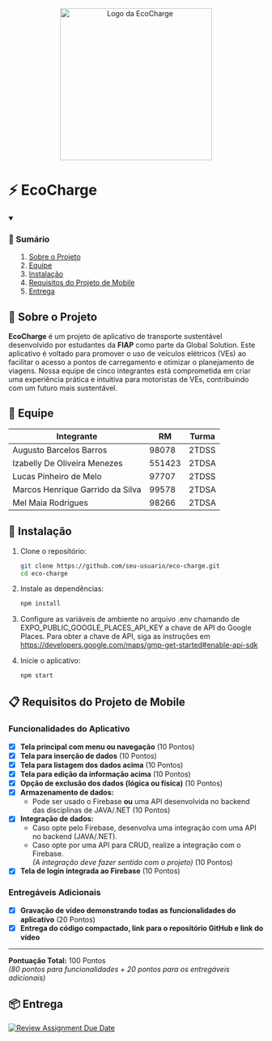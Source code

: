 <p align="center">
    <picture>
       <source media="(prefers-color-scheme: dark)" srcset="utils/logo/DarkLogoRounded.png">
        <img alt="Logo da EcoCharge" src="uils/logo/LogoRounded.png" width="300">
    </picture>
</p>

# ⚡ EcoCharge

<details open>
    <summary><h3><strong>📑 Sumário</strong></h3>
        <ol>
            <li><a href="#sobre-o-projeto">Sobre o Projeto</a></li>
            <li><a href="#equipe">Equipe</a></li>
            <li><a href="#instalacao">Instalação</a></li>
            <li><a href="#requisitos">Requisitos do Projeto de Mobile</a></li>
            <li><a href="#entrega">Entrega</a></li>
        </ol>
    </summary>
</details>

<h2 id="sobre-o-projeto"> 📱 Sobre o Projeto </h2>

**EcoCharge** é um projeto de aplicativo de transporte sustentável desenvolvido por estudantes da **FIAP** como parte da Global Solution. Este aplicativo é voltado para promover o uso de veículos elétricos (VEs) ao facilitar o acesso a pontos de carregamento e otimizar o planejamento de viagens. Nossa equipe de cinco integrantes está comprometida em criar uma experiência prática e intuitiva para motoristas de VEs, contribuindo com um futuro mais sustentável.

<h2 id="equipe"> 📜 Equipe </h2>

| Integrante                       | RM     | Turma |
| -------------------------------- | ------ | ----- |
| Augusto Barcelos Barros          | 98078  | 2TDSS |
| Izabelly De Oliveira Menezes     | 551423 | 2TDSA |
| Lucas Pinheiro de Melo           | 97707  | 2TDSS |
| Marcos Henrique Garrido da Silva | 99578  | 2TDSA |
| Mel Maia Rodrigues               | 98266  | 2TDSA |

<h2 id="instalacao">🚀 Instalação</h2>

1. Clone o repositório:

   ```sh
   git clone https://github.com/seu-usuario/eco-charge.git
   cd eco-charge
   ```

2. Instale as dependências:

   ```sh
   npm install
   ```

3. Configure as variáveis de ambiente no arquivo .env chamando de EXPO_PUBLIC_GOOGLE_PLACES_API_KEY a chave de API do Google Places. Para obter a chave de API, siga as instruções em https://developers.google.com/maps/gmp-get-started#enable-api-sdk

4. Inicie o aplicativo:
   ```sh
   npm start
   ```

<h2 id="requisitos">📋 Requisitos do Projeto de Mobile</h2>

### Funcionalidades do Aplicativo

- [x] **Tela principal com menu ou navegação** (10 Pontos)
- [x] **Tela para inserção de dados** (10 Pontos)
- [x] **Tela para listagem dos dados acima** (10 Pontos)
- [x] **Tela para edição da informação acima** (10 Pontos)
- [x] **Opção de exclusão dos dados (lógica ou física)** (10 Pontos)
- [x] **Armazenamento de dados:**
  - Pode ser usado o Firebase **ou** uma API desenvolvida no backend das disciplinas de JAVA/.NET (10 Pontos)
- [x] **Integração de dados:**
  - Caso opte pelo Firebase, desenvolva uma integração com uma API no backend (JAVA/.NET).
  - Caso opte por uma API para CRUD, realize a integração com o Firebase.  
    _(A integração deve fazer sentido com o projeto)_ (10 Pontos)
- [x] **Tela de login integrada ao Firebase** (10 Pontos)

### Entregáveis Adicionais

- [x] **Gravação de vídeo demonstrando todas as funcionalidades do aplicativo** (20 Pontos)
- [x] **Entrega do código compactado, link para o repositório GitHub e link do vídeo**

---

**Pontuação Total:** 100 Pontos  
_(80 pontos para funcionalidades + 20 pontos para os entregáveis adicionais)_

<h2 id="entrega">📦 Entrega</h2>

[![Review Assignment Due Date](https://classroom.github.com/assets/deadline-readme-button-22041afd0340ce965d47ae6ef1cefeee28c7c493a6346c4f15d667ab976d596c.svg)](https://classroom.github.com/a/JCD84hr8)
